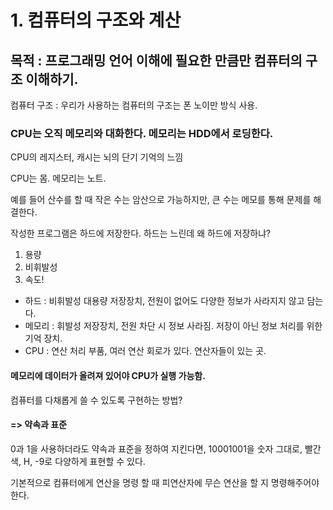 # 1. 컴퓨터의 구조와 계산

## 목적 : 프로그래밍 언어 이해에 필요한 만큼만 컴퓨터의 구조 이해하기.

컴퓨터 구조 : 우리가 사용하는 컴퓨터의 구조는 폰 노이만 방식 사용.

### CPU는 오직 메모리와 대화한다. 메모리는 HDD에서 로딩한다.

CPU의 레지스터, 캐시는 뇌의 단기 기억의 느낌

CPU는 몸.
메모리는 노트.

예를 들어 산수를 할 때 작은 수는 암산으로 가능하지만, 큰 수는 메모를 통해 문제를 해결한다.

작성한 프로그램은 하드에 저장한다.
하드는 느린데 왜 하드에 저장하냐?
1. 용량
2. 비휘발성
3. 속도!

- 하드 : 비휘발성 대용량 저장장치, 전원이 없어도 다양한 정보가 사라지지 않고 담는다.
- 메모리 : 휘발성 저장장치, 전원 차단 시 정보 사라짐. 저장이 아닌 정보 처리를 위한 기억 장치.
- CPU : 연산 처리 부품, 여러 연산 회로가 있다. 연산자들이 있는 곳.

#### 메모리에 데이터가 올려져 있어야 CPU가 실행 가능함.

컴퓨터를 다채롭게 쓸 수 있도록 구현하는 방법?
#### => 약속과 표준

0과 1을 사용하더라도 약속과 표준을 정하여 지킨다면,
10001001을 숫자 그대로, 빨간색, H, -9로 다양하게 표현할 수 있다.

기본적으로 컴퓨터에게 연산을 명령 할 때 피연산자에 무슨 연산을 할 지 명령해주어야 한다.



